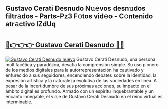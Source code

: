 ## Gustavo Cerati Desnudo N𝚞𝚎vos desn𝚞dos filtr𝚊dos - Parts-Pz3 F𝚘tos vid𝚎o - C𝚘ntenido atr𝚊ctivo lZdUq

# <h2><a href="http://mb5im1.tromn.icu/?c=Gustavo+Cerati+Desnudo">🔗👉👉👉 Gustavo Cerati Desnudo 🔗🔗</a></h2>

[![Gustavo Cerati Desnudo nuevo](https://i.imgur.com/pEAQMta.gif)](http://mb5im1.tromn.icu/?c=Gustavo+Cerati+Desnudo)
Gustavo Cerati Desnudo, una persona multifacética y paradójica, desafía la comprensión simple. Su uso pionero de los medios digitales para la autorrepresentación ha cautivado y enfurecido a sus seguidores, encendiendo debates sobre la identidad, la expresión artística y la naturaleza evolutiva de las sociedades en línea. A pesar de la incertidumbre de sus próximas acciones, su impacto en el ámbito digital es profundo. Armado con un espíritu inquebrantable y un encanto innegable, el viaje de Gustavo Cerati Desnudo en el reino virtual es interminable.
